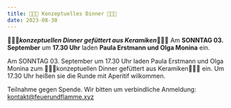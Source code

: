 ```yaml
---
title: 🧄🌽🥕 Konzeptuelles Dinner 🥔🍑🍆
date: 2023-08-30
---
```


🧄🌽🥕***konzeptuellen Dinner gefüttert aus Keramiken***🥔🍑🍆 Am **SONNTAG 03. September** um **17.30 Uhr** laden **Paula Erstmann und Olga Monina** ein.

Am SONNTAG 03. September um 17.30 Uhr laden Paula Erstmann und Olga Monina zum 🧄🌽🥕konzeptuellen Dinner gefüttert aus Keramiken🥔🍑🍆 ein.
Um 17.30 Uhr heißen sie die Runde mit Aperitif wilkommen. 

Teilnahme gegen Spende. Wir bitten um verbindliche Anmeldung: kontakt@feuerundflamme.xyz
